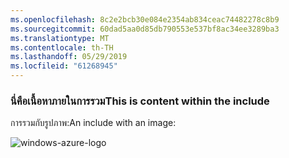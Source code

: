 ```yaml
---
ms.openlocfilehash: 8c2e2bcb30e084e2354ab834ceac74482278c8b9
ms.sourcegitcommit: 60dad5aa0d85db790553e537bf8ac34ee3289ba3
ms.translationtype: MT
ms.contentlocale: th-TH
ms.lasthandoff: 05/29/2019
ms.locfileid: "61268945"
---
```

### <a name="this-is-content-within-the-include"></a><span data-ttu-id="69cc2-101">นี่คือเนื้อหาภายในการรวม</span><span class="sxs-lookup"><span data-stu-id="69cc2-101">This is content within the include</span></span>
<span data-ttu-id="69cc2-102">การรวมกับรูปภาพ:</span><span class="sxs-lookup"><span data-stu-id="69cc2-102">An include with an image:</span></span>

![windows-azure-logo](./media/example-include-images/windows-azure.png)

